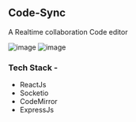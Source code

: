 ## Code-Sync
<p>A Realtime collaboration Code editor</p>

![image](https://user-images.githubusercontent.com/78805153/194740808-026f8a6d-3ed9-48ed-b41b-211f0115ce60.png)
![image](https://user-images.githubusercontent.com/78805153/194740847-90a7573b-33ac-418b-8b8b-53f7f4d1ab98.png)

### Tech Stack - 
- ReactJs
- Socketio
- CodeMirror
- ExpressJs
